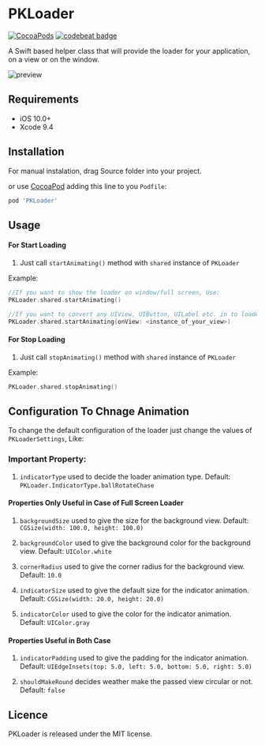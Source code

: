 # PKLoader

[![CocoaPods](https://img.shields.io/cocoapods/p/FaveButton.svg)]()
[![codebeat badge](https://codebeat.co/badges/580517f8-efc8-4d20-89aa-900531610144)]()

A Swift based helper class that will provide the loader for your application, on a view or on the window.


![preview](https://github.com/kumarpramod017/PKLoader/blob/master/PKLoader.gif)


## Requirements

- iOS 10.0+
- Xcode 9.4

## Installation

For manual instalation, drag Source folder into your project.

or use [CocoaPod](https://cocoapods.org) adding this line to you `Podfile`:

```ruby
pod 'PKLoader'
```

## Usage

#### For Start Loading

1) Just call `startAnimating()` method with `shared` instance of `PKLoader`

Example:

```swift
//If you want to show the loader on window/full screen, Use:
PKLoader.shared.startAnimating()

//If you want to convert any UIView, UIButton, UILabel etc. in to loader, Use:
PKLoader.shared.startAnimating(onView: <instance_of_your_view>)
```


#### For Stop Loading

1) Just call `stopAnimating()` method with `shared` instance of `PKLoader`

Example:

```swift
PKLoader.shared.stopAnimating()
```

## Configuration To Chnage Animation 

To change the default configuration of the loader just change the values of  `PKLoaderSettings`, Like:

### Important Property:

1) `indicatorType` used to decide the loader animation type. Default: `PKLoader.IndicatorType.ballRotateChase`

#### Properties Only Useful in Case of Full Screen Loader

1) `backgroundSize` used to give the size for the background view.  Default: `CGSize(width: 100.0, height: 100.0)`

2) `backgroundColor` used to give the background color for the background view. Default: `UIColor.white`

3) `cornerRadius` used to give the corner radius for the background view. Default: `10.0`

4) `indicatorSize` used to give the default size for the indicator animation.  Default: `CGSize(width: 20.0, height: 20.0)`

5) `indicatorColor` used to give the color for the indicator animation.  Default: `UIColor.gray`

#### Properties Useful in Both Case 

1) `indicatorPadding` used to give the padding for the indicator animation.  Default: `UIEdgeInsets(top: 5.0, left: 5.0, bottom: 5.0, right: 5.0)`

1) `shouldMakeRound` decides weather make the passed view circular or not.  Default: `false`


## Licence

PKLoader is released under the MIT license.











